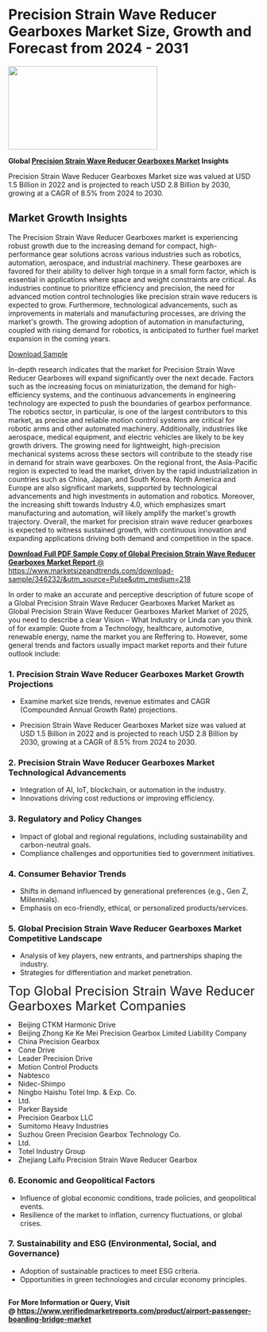 <H1>Precision Strain Wave Reducer Gearboxes Market Size, Growth and Forecast from 2024 - 2031</H1><img class="aligncenter size-medium wp-image-584254" src="https://thirdeyenews.in/wp-content/uploads/2024/09/Global-Market-Research-300x168.jpeg" alt="" width="300" height="168" /><p><strong>Global&nbsp;<a href="https://www.marketsizeandtrends.com/download-sample/346232/&amp;utm_source=Pulse&amp;utm_medium=218">Precision Strain Wave Reducer Gearboxes Market</a> Insights</strong></p><p>Precision Strain Wave Reducer Gearboxes Market size was valued at USD 1.5 Billion in 2022 and is projected to reach USD 2.8 Billion by 2030, growing at a CAGR of 8.5% from 2024 to 2030.</p><p><h2>Market Growth Insights</h2> <p>The Precision Strain Wave Reducer Gearboxes market is experiencing robust growth due to the increasing demand for compact, high-performance gear solutions across various industries such as robotics, automation, aerospace, and industrial machinery. These gearboxes are favored for their ability to deliver high torque in a small form factor, which is essential in applications where space and weight constraints are critical. As industries continue to prioritize efficiency and precision, the need for advanced motion control technologies like precision strain wave reducers is expected to grow. Furthermore, technological advancements, such as improvements in materials and manufacturing processes, are driving the market's growth. The growing adoption of automation in manufacturing, coupled with rising demand for robotics, is anticipated to further fuel market expansion in the coming years.</p> <p><a href="#">Download Sample</a></p> <p>In-depth research indicates that the market for Precision Strain Wave Reducer Gearboxes will expand significantly over the next decade. Factors such as the increasing focus on miniaturization, the demand for high-efficiency systems, and the continuous advancements in engineering technology are expected to push the boundaries of gearbox performance. The robotics sector, in particular, is one of the largest contributors to this market, as precise and reliable motion control systems are critical for robotic arms and other automated machinery. Additionally, industries like aerospace, medical equipment, and electric vehicles are likely to be key growth drivers. The growing need for lightweight, high-precision mechanical systems across these sectors will contribute to the steady rise in demand for strain wave gearboxes. On the regional front, the Asia-Pacific region is expected to lead the market, driven by the rapid industrialization in countries such as China, Japan, and South Korea. North America and Europe are also significant markets, supported by technological advancements and high investments in automation and robotics. Moreover, the increasing shift towards Industry 4.0, which emphasizes smart manufacturing and automation, will likely amplify the market's growth trajectory. Overall, the market for precision strain wave reducer gearboxes is expected to witness sustained growth, with continuous innovation and expanding applications driving both demand and competition in the space.</p> <p><a href="#"></p><p><span class=""><strong>Download Full PDF Sample Copy of Global Precision Strain Wave Reducer Gearboxes Market Report</strong> @ <a href="https://www.marketsizeandtrends.com/download-sample/346232/&amp;utm_source=Pulse&amp;utm_medium=218" target="_blank">https://www.marketsizeandtrends.com/download-sample/346232/&amp;utm_source=Pulse&amp;utm_medium=218</a></span></p><p>In order to make an accurate and perceptive description of future scope of a Global&nbsp;Precision Strain Wave Reducer Gearboxes Market Market as Global&nbsp;Precision Strain Wave Reducer Gearboxes Market Market of 2025, you need to describe a clear Vision &ndash; What Industry or Linda can you think of for example: Quote from a Technology, healthcare, automotive, renewable energy, name the market you are Reffering to. However, some general trends and factors usually impact market reports and their future outlook include:</p><h3>1.&nbsp;<strong>Precision Strain Wave Reducer Gearboxes Market Growth Projections</strong></h3><ul><li>Examine market size trends, revenue estimates and CAGR (Compounded Annual Growth Rate) projections.</li><li><p>Precision Strain Wave Reducer Gearboxes Market size was valued at USD 1.5 Billion in 2022 and is projected to reach USD 2.8 Billion by 2030, growing at a CAGR of 8.5% from 2024 to 2030.</p></li></ul><h3>2.&nbsp;<strong>Precision Strain Wave Reducer Gearboxes Market Technological Advancements</strong></h3><ul><li>Integration of AI, IoT, blockchain, or automation in the industry.</li><li>Innovations driving cost reductions or improving efficiency.</li></ul><h3>3.&nbsp;<strong>Regulatory and Policy Changes</strong></h3><ul><li>Impact of global and regional regulations, including sustainability and carbon-neutral goals.</li><li>Compliance challenges and opportunities tied to government initiatives.</li></ul><h3>4.&nbsp;<strong>Consumer Behavior Trends</strong></h3><ul><li>Shifts in demand influenced by generational preferences (e.g., Gen Z, Millennials).</li><li>Emphasis on eco-friendly, ethical, or personalized products/services.</li></ul><h3>5.&nbsp;<strong>Global Precision Strain Wave Reducer Gearboxes Market Competitive Landscape</strong></h3><ul><li>Analysis of key players, new entrants, and partnerships shaping the industry.</li><li>Strategies for differentiation and market penetration.</li></ul><p data-pm-slice="1 1 []"><span style="color: inherit; font-family: inherit; font-size: 25px;">Top Global Precision Strain Wave Reducer Gearboxes Market Companies</span></p><div class="" data-test-id=""><p><li>Beijing CTKM Harmonic Drive</li><li> Beijing Zhong Ke Ke Mei Precision Gearbox Limited Liability Company</li><li> China Precision Gearbox</li><li> Cone Drive</li><li> Leader Precision Drive</li><li> Motion Control Products</li><li> Nabtesco</li><li> Nidec-Shimpo</li><li> Ningbo Haishu Totel Imp. & Exp. Co.</li><li> Ltd.</li><li> Parker Bayside</li><li> Precision Gearbox LLC</li><li> Sumitomo Heavy Industries</li><li> Suzhou Green Precision Gearbox Technology Co.</li><li> Ltd.</li><li> Totel Industry Group</li><li> Zhejiang Laifu Precision Strain Wave Reducer Gearbox</li></p></div><h3>6.&nbsp;<strong>Economic and Geopolitical Factors</strong></h3><ul><li>Influence of global economic conditions, trade policies, and geopolitical events.</li><li>Resilience of the market to inflation, currency fluctuations, or global crises.</li></ul><h3>7.&nbsp;<strong>Sustainability and ESG (Environmental, Social, and Governance)</strong></h3><ul><li>Adoption of sustainable practices to meet ESG criteria.</li><li>Opportunities in green technologies and circular economy principles.</li></ul><h2><strong style="font-size: 14px;">For More Information or Query, Visit @&nbsp;</strong><a style="background-color: #ffffff; font-size: 14px;" href="https://www.marketsizeandtrends.com/report/precision-strain-wave-reducer-gearboxes-market/" target="_blank">https://www.verifiedmarketreports.com/product/airport-passenger-boarding-bridge-market</a></h2>
